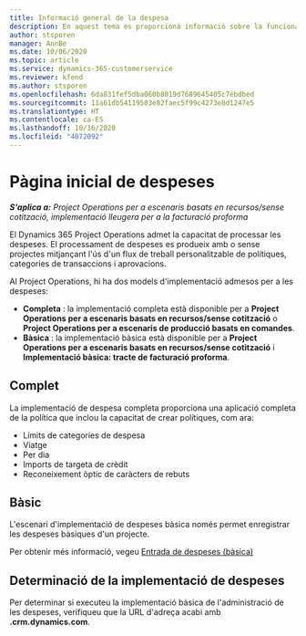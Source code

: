 ```yaml
---
title: Informació general de la despesa
description: En aquest tema es proporciona informació sobre la funcionalitat de despeses al Project Operations.
author: stsporen
manager: AnnBe
ms.date: 10/06/2020
ms.topic: article
ms.service: dynamics-365-customerservice
ms.reviewer: kfend
ms.author: stsporen
ms.openlocfilehash: 6da831fef5dba060b8019d7689645405c7ebdbed
ms.sourcegitcommit: 11a61db54119503e82faec5f99c4273e8d1247e5
ms.translationtype: HT
ms.contentlocale: ca-ES
ms.lasthandoff: 10/16/2020
ms.locfileid: "4072092"
---
```

# <a name="expense-home-page"></a>Pàgina inicial de despeses

_**S'aplica a:** Project Operations per a escenaris basats en recursos/sense cotització, implementació lleugera per a la facturació proforma_


El Dynamics 365 Project Operations admet la capacitat de processar les despeses. El processament de despeses es produeix amb o sense projectes mitjançant l'ús d'un flux de treball personalitzable de polítiques, categories de transaccions i aprovacions.

Al Project Operations, hi ha dos models d'implementació admesos per a les despeses: 

- **Completa** : la implementació completa està disponible per a **Project Operations per a escenaris basats en recursos/sense cotització** o **Project Operations per a escenaris de producció basats en comandes**.
- **Bàsica** : la implementació bàsica està disponible per a **Project Operations per a escenaris basats en recursos/sense cotització** i **Implementació bàsica: tracte de facturació proforma**.

## <a name="full"></a>Complet 
La implementació de despesa completa proporciona una aplicació completa de la política que inclou la capacitat de crear polítiques, com ara:

  - Límits de categories de despesa
  - Viatge
  - Per dia
  - Imports de targeta de crèdit
  - Reconeixement òptic de caràcters de rebuts

## <a name="basic"></a>Bàsic 
L'escenari d'implementació de despeses bàsica només permet enregistrar les despeses bàsiques d'un projecte. 

Per obtenir més informació, vegeu [Entrada de despeses (bàsica)](basic-expense.md)

## <a name="determine-your-expense-deployment"></a>Determinació de la implementació de despeses
Per determinar si executeu la implementació bàsica de l'administració de les despeses, verifiqueu que la URL d'adreça acabi amb **.crm.dynamics.com**. 
